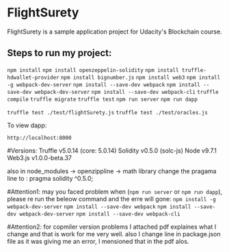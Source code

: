 # FlightSurety

FlightSurety is a sample application project for Udacity's Blockchain course.

## Steps to run my project: 
`npm install`
`npm install openzeppelin-solidity`
`npm install truffle-hdwallet-provider`
`npm install bignumber.js`
`npm install web3`
`npm install -g webpack-dev-server`
`npm install --save-dev webpack`
`npm install --save-dev webpack-dev-server`
`npm install --save-dev webpack-cli`
`truffle compile`
`truffle migrate`
`truffle test`
`npm run server`
`npm run dapp`

`truffle test ./test/flightSurety.js`
`truffle test ./test/oracles.js`

To view dapp:

`http://localhost:8000`

#Versions: 
Truffle v5.0.14 (core: 5.0.14)
Solidity v0.5.0 (solc-js)
Node v9.7.1
Web3.js v1.0.0-beta.37

also in node_modules -> openzippline -> math library
change the pragama line to :  pragma solidity ^0.5.0;

#Attention1: 
may you faced problem when (`npm run server` or `npm run dapp`), 
please re run the beleow command and the erre will gone: 
`npm install -g webpack-dev-server`
`npm install --save-dev webpack`
`npm install --save-dev webpack-dev-server`
`npm install --save-dev webpack-cli`

#Attention2:
for copmiler version problems I attached pdf explaines what I change and that is work for me very well.
also I change line in package.json file as it was giving me an error, I mensioned that in the pdf alos.


